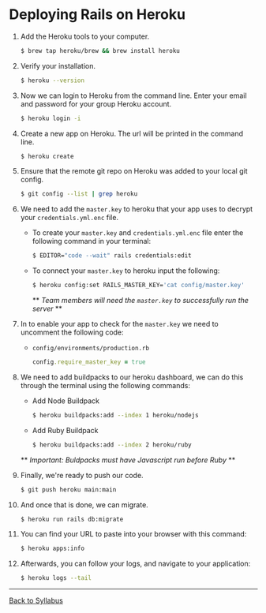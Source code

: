 # Deploying Rails on Heroku

1. Add the Heroku tools to your computer.

   ```bash
   $ brew tap heroku/brew && brew install heroku
   ```

2. Verify your installation.

   ```bash
   $ heroku --version
   ```

3. Now we can login to Heroku from the command line. Enter your email and password for your group Heroku account.

   ```bash
   $ heroku login -i
   ```

4. Create a new app on Heroku. The url will be printed in the command line.

   ```bash
   $ heroku create
   ```

5. Ensure that the remote git repo on Heroku was added to your local git config.

   ```bash
   $ git config --list | grep heroku
   ```

6. We need to add the `master.key` to heroku that your app uses to decrypt your `credentials.yml.enc` file.

   - To create your `master.key` and `credentials.yml.enc` file enter the following command in your terminal:

     ```bash
     $ EDITOR="code --wait" rails credentials:edit
     ```

   - To connect your `master.key` to heroku input the following:

     ```bash
     $ heroku config:set RAILS_MASTER_KEY='cat config/master.key'
     ```

     ** _Team members will need the `master.key` to successfully run the server_ **

7. In to enable your app to check for the `master.key` we need to uncomment the following code:

   - `config/environments/production.rb`

     ```ruby
     config.require_master_key = true
     ```

8. We need to add buildpacks to our heroku dashboard, we can do this through the terminal using the following commands:

   - Add Node Buildpack

     ```bash
     $ heroku buildpacks:add --index 1 heroku/nodejs
     ```

   - Add Ruby Buildpack
     ```bash
     $ heroku buildpacks:add --index 2 heroku/ruby
     ```

   ** _Important: Buldpacks must have Javascript run before Ruby_ **

9. Finally, we're ready to push our code.

   ```bash
   $ git push heroku main:main
   ```

10. And once that is done, we can migrate.

    ```bash
    $ heroku run rails db:migrate
    ```

11. You can find your URL to paste into your browser with this command:

    ```bash
    $ heroku apps:info
    ```

12. Afterwards, you can follow your logs, and navigate to your application:

    ```bash
    $ heroku logs --tail
    ```

---

[Back to Syllabus](../README.md#unit-ten-capstone-project-mvp)
